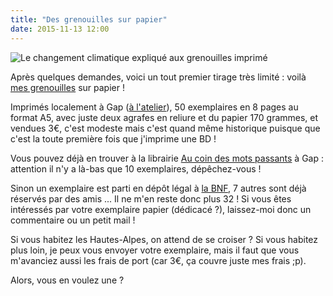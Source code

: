 ```yaml
---
title: "Des grenouilles sur papier"
date: 2015-11-13 12:00
---
```


![Le changement climatique expliqué aux grenouilles imprimé](/img/blog/pub-grenouilles-print-700.jpg)

Après quelques demandes, voici un tout premier tirage très limité : voilà [mes grenouilles](../bd) sur papier !

Imprimés localement à Gap ([à l'atelier](http://alateliergap.fr/)), 50 exemplaires en 8 pages au format A5, avec juste deux agrafes en reliure et du papier 170 grammes, et vendues 3€, c'est modeste mais c'est quand même historique puisque que c'est la toute première fois que j'imprime une BD !

Vous pouvez déjà en trouver à la librairie [Au coin des mots passants](https://www.facebook.com/pages/Librairie-Aucoindesmotspassants/1404420793183862?fref=ts) à Gap : attention il n'y a là-bas que 10 exemplaires, dépêchez-vous !

Sinon un exemplaire est parti en dépôt légal à [la BNF](http://www.bnf.fr/), 7 autres sont déjà réservés par des amis ... Il ne m'en reste donc plus 32 ! Si vous êtes intéressés par votre exemplaire papier (dédicacé ?), laissez-moi donc un commentaire ou un petit mail !

Si vous habitez les Hautes-Alpes, on attend de se croiser ? Si vous habitez plus loin, je peux vous envoyer votre exemplaire, mais il faut que vous m'avanciez aussi les frais de port (car 3€, ça couvre juste mes frais ;p).

Alors, vous en voulez une ?
